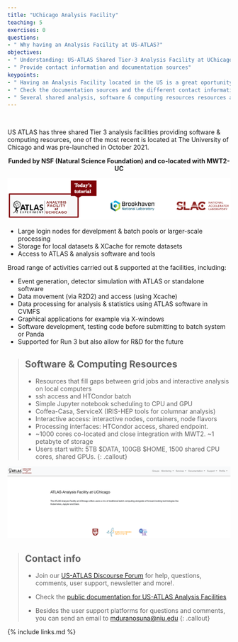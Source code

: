 ```yaml
---
title: "UChicago Analysis Facility"
teaching: 5
exercises: 0
questions:
- " Why having an Analysis Facility at US-ATLAS?"
objectives:
- " Understanding: US-ATLAS Shared Tier-3 Analysis Facility at UChicago"
- " Provide contact information and documentation sources"
keypoints:
- " Having an Analysis Facility located in the US is a great oportunity to simplify and accelerate the delivery of HEP results"
- " Check the documentation sources and the different contact informations for help, user support, feedback, news, etc! "
- " Several shared analysis, software & computing resources resources are available, please use them and provide feedback" 
---
```


<br>

US ATLAS has three shared Tier 3 analysis facilities providing software & computing resources, one of the most recent is located at The University of Chicago and was pre-launched in October 2021.

**<center> Funded by NSF (Natural Science Foundation) and co-located with MWT2-UC </center>**

![image info](./../fig/i_sharedtier3.png)

- Large login nodes for develpment & batch pools or larger-scale processing
- Storage for local datasets & XCache for remote datasets
- Access to ATLAS & analysis software and tools

Broad range of activities carried out & supported at the facilities, including:
- Event generation, detector simulation with ATLAS or standalone software
- Data movement (via R2D2) and access (using Xcache)
- Data processing for analysis & statistics using ATLAS software in CVMFS
- Graphical applications for example via X-windows
- Software development, testing code before submitting to batch system or Panda
- Supported for Run 3 but also allow for R&D for the future

> ## Software & Computing Resources
> - Resources that fill gaps between grid jobs and interactive analysis on local computers
> - ssh access and HTCondor batch
> - Simple Jupyter notebook scheduling to CPU and GPU
> - Coffea-Casa, ServiceX (IRIS-HEP tools for columnar analysis)
> - Interactive access: interactive nodes, containers, node flavors
> - Processing interfaces: HTCondor access, shared endpoint.
> - ~1000 cores co-located and close integration with  MWT2. ~1 petabyte of storage
> - Users start with: 5TB $DATA, 100GB $HOME, 1500 shared CPU cores, shared GPUs.
{: .callout}

![image info](./../fig/i_aboutpage.png)

> ## Contact info
>
> - Join our  <a href="https://atlas-talk.sdcc.bnl.gov/"> US-ATLAS Discourse Forum</a> for help, questions, comments, user support, newsletter and more!. 
>
> - Check the <a href="https://usatlas.readthedocs.io/projects/af-docs/en/latest/">public documentation for US-ATLAS Analysis Facilities</a>
>
> - Besides the user support platforms for questions and comments, you can send an email to mduranosuna@niu.edu
{: .callout}

{% include links.md %}
